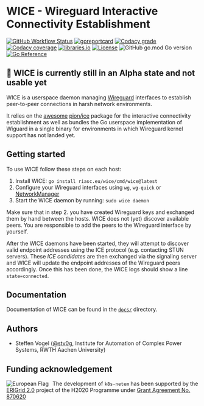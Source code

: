 # WICE - Wireguard Interactive Connectivity Establishment

[![GitHub Workflow Status](https://img.shields.io/github/workflow/status/stv0g/wice/build?style=flat-square)](https://github.com/stv0g/wice/actions)
[![goreportcard](https://goreportcard.com/badge/github.com/stv0g/wice?style=flat-square)](https://goreportcard.com/report/riasc.eu/wice)
[![Codacy grade](https://img.shields.io/codacy/grade/4c4ecfff2f0d43948ded3d90f0bcf0cf?style=flat-square)](https://app.codacy.com/gh/stv0g/wice/)
[![Codacy coverage](https://img.shields.io/codacy/coverage/4c4ecfff2f0d43948ded3d90f0bcf0cf?style=flat-square)](https://app.codacy.com/gh/stv0g/wice/)
[![libraries.io](https://img.shields.io/librariesio/github/stv0g/wice?style=flat-square)](https://libraries.io/github/stv0g/wice)
[![License](https://img.shields.io/github/license/stv0g/wice?style=flat-square)](https://github.com/stv0g/wice/blob/master/LICENSE)
![GitHub go.mod Go version](https://img.shields.io/github/go-mod/go-version/stv0g/wice?style=flat-square)
[![Go Reference](https://pkg.go.dev/badge/github.com/stv0g/wice.svg)](https://pkg.go.dev/github.com/stv0g/wice)

<!-- [![DOI](https://zenodo.org/badge/413409974.svg)](https://zenodo.org/badge/latestdoi/413409974) -->

## 🚧 WICE is currently still in an Alpha state and not usable yet

WICE is a userspace daemon managing [Wireguard][wireguard] interfaces to establish peer-to-peer connections in harsh network environments.

It relies on the [awesome](https://github.com/pion/awesome-pion) [pion/ice][pion-ice] package for the interactive connectivity establishment as well as bundles the Go userspace implementation of Wiguard in a single binary for environments in which Wireguard kernel support has not landed yet.

## Getting started

To use WICE follow these steps on each host:

1.  Install WICE: `go install riasc.eu/wice/cmd/wice@latest`
2.  Configure your Wireguard interfaces using `wg`, `wg-quick` or [NetworkManager](https://blogs.gnome.org/thaller/2019/03/15/wireguard-in-networkmanager/)
3.  Start the WICE daemon by running: `sudo wice daemon`

Make sure that in step 2. you have created Wireguard keys and exchanged them by hand between the hosts.
WICE does not (yet) discover available peers. You are responsible to add the peers to the Wireguard interface by yourself.

After the WICE daemons have been started, they will attempt to discover valid endpoint addresses using the ICE protocol (e.g. contacting STUN servers).
These _ICE candidates_ are then exchanged via the signaling server and WICE will update the endpoint addresses of the Wireguard peers accordingly.
Once this has been done, the WICE logs should show a line `state=connected`.

## Documentation

Documentation of WICE can be found in the [`docs/`](./docs) directory.

## Authors

-   Steffen Vogel ([@stv0g](https://github.com/stv0g), Institute for Automation of Complex Power Systems, RWTH Aachen University)

## Funding acknowledgement

<img alt="European Flag" src="https://erigrid2.eu/wp-content/uploads/2020/03/europa_flag_low.jpg" align="left" style="margin-right: 10px"/> The development of `k8s-netem`  has been supported by the [ERIGrid 2.0](https://erigrid2.eu) project of the H2020 Programme under [Grant Agreement No. 870620](https://cordis.europa.eu/project/id/870620)

[wireguard]: https://wireguard.com

[pion-ice]: https://github.com/pion/ice

[wice]: https://github.com/stv0g/wice

[erigrid]: https://erigrid2.eu
